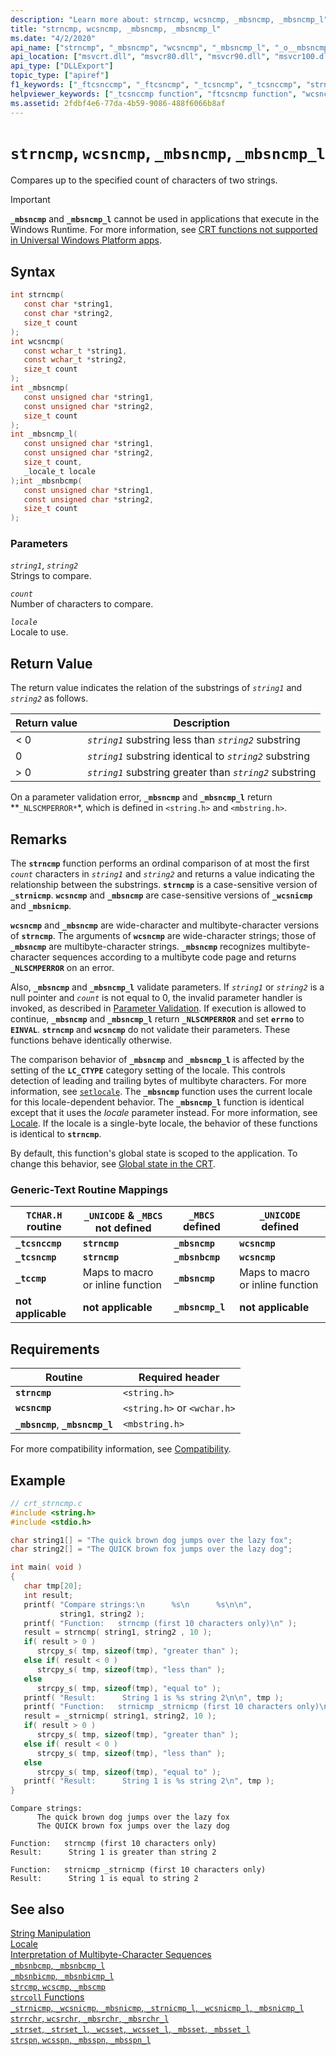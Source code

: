 ```yaml
---
description: "Learn more about: strncmp, wcsncmp, _mbsncmp, _mbsncmp_l"
title: "strncmp, wcsncmp, _mbsncmp, _mbsncmp_l"
ms.date: "4/2/2020"
api_name: ["strncmp", "_mbsncmp", "wcsncmp", "_mbsncmp_l", "_o__mbsncmp", "_o__mbsncmp_l"]
api_location: ["msvcrt.dll", "msvcr80.dll", "msvcr90.dll", "msvcr100.dll", "msvcr100_clr0400.dll", "msvcr110.dll", "msvcr110_clr0400.dll", "msvcr120.dll", "msvcr120_clr0400.dll", "ntdll.dll", "ucrtbase.dll", "api-ms-win-crt-multibyte-l1-1-0.dll", "api-ms-win-crt-string-l1-1-0.dll", "ntoskrnl.exe", "api-ms-win-crt-private-l1-1-0.dll"]
api_type: ["DLLExport"]
topic_type: ["apiref"]
f1_keywords: ["_ftcsnccmp", "_ftcsncmp", "_tcsncmp", "_tcsnccmp", "strncmp", "_mbsncmp", "wcsncmp"]
helpviewer_keywords: ["_tcsnccmp function", "ftcsncmp function", "wcsncmp function", "_ftcsncmp function", "_mbsncmp function", "tcsncmp function", "mbsncmp function", "_mbsncmp_l function", "mbsncmp_l function", "strncmp function", "strings [C++], comparing characters of", "string comparison [C++], strncmp function", "_tcsncmp function", "tcsnccmp function", "ftcsnccmp function", "characters [C++], comparing", "_ftcsnccmp function"]
ms.assetid: 2fdbf4e6-77da-4b59-9086-488f6066b8af
---
```

# `strncmp`, `wcsncmp`, `_mbsncmp`, `_mbsncmp_l`

Compares up to the specified count of characters of two strings.

> [!IMPORTANT]
> **`_mbsncmp`** and **`_mbsncmp_l`** cannot be used in applications that execute in the Windows Runtime. For more information, see [CRT functions not supported in Universal Windows Platform apps](../../cppcx/crt-functions-not-supported-in-universal-windows-platform-apps.md).

## Syntax

```C
int strncmp(
   const char *string1,
   const char *string2,
   size_t count
);
int wcsncmp(
   const wchar_t *string1,
   const wchar_t *string2,
   size_t count
);
int _mbsncmp(
   const unsigned char *string1,
   const unsigned char *string2,
   size_t count
);
int _mbsncmp_l(
   const unsigned char *string1,
   const unsigned char *string2,
   size_t count,
   _locale_t locale
);int _mbsnbcmp(
   const unsigned char *string1,
   const unsigned char *string2,
   size_t count
);
```

### Parameters

*`string1`*, *`string2`*<br/>
Strings to compare.

*`count`*<br/>
Number of characters to compare.

*`locale`*<br/>
Locale to use.

## Return Value

The return value indicates the relation of the substrings of *`string1`* and *`string2`* as follows.

|Return value|Description|
|------------------|-----------------|
|< 0|*`string1`* substring less than *`string2`* substring|
|0|*`string1`* substring identical to *`string2`* substring|
|> 0|*`string1`* substring greater than *`string2`* substring|

On a parameter validation error, **`_mbsncmp`** and **`_mbsncmp_l`** return **`_NLSCMPERROR*`*, which is defined in `<string.h>` and `<mbstring.h>`.

## Remarks

The **`strncmp`** function performs an ordinal comparison of at most the first *`count`* characters in *`string1`* and *`string2`* and returns a value indicating the relationship between the substrings. **`strncmp`** is a case-sensitive version of **`_strnicmp`**. **`wcsncmp`** and **`_mbsncmp`** are case-sensitive versions of **`_wcsnicmp`** and **`_mbsnicmp`**.

**`wcsncmp`** and **`_mbsncmp`** are wide-character and multibyte-character versions of **`strncmp`**. The arguments of **`wcsncmp`** are wide-character strings; those of **`_mbsncmp`** are multibyte-character strings. **`_mbsncmp`** recognizes multibyte-character sequences according to a multibyte code page and returns **`_NLSCMPERROR`** on an error.

Also, **`_mbsncmp`** and **`_mbsncmp_l`** validate parameters. If *`string1`* or *`string2`* is a null pointer and *`count`* is not equal to 0, the invalid parameter handler is invoked, as described in [Parameter Validation](../../c-runtime-library/parameter-validation.md). If execution is allowed to continue, **`_mbsncmp`** and **`_mbsncmp_l`** return **`_NLSCMPERROR`** and set **`errno`** to **`EINVAL`**. **`strncmp`** and **`wcsncmp`** do not validate their parameters. These functions behave identically otherwise.

The comparison behavior of **`_mbsncmp`** and **`_mbsncmp_l`** is affected by the setting of the **`LC_CTYPE`** category setting of the locale. This controls detection of leading and trailing bytes of multibyte characters. For more information, see [`setlocale`](setlocale-wsetlocale.md). The **`_mbsncmp`** function uses the current locale for this locale-dependent behavior. The **`_mbsncmp_l`** function is identical except that it uses the *locale* parameter instead. For more information, see [Locale](../../c-runtime-library/locale.md). If the locale is a single-byte locale, the behavior of these functions is identical to **`strncmp`**.

By default, this function's global state is scoped to the application. To change this behavior, see [Global state in the CRT](../global-state.md).

### Generic-Text Routine Mappings

|`TCHAR.H` routine|`_UNICODE` & `_MBCS` not defined|`_MBCS` defined|`_UNICODE` defined|
|---------------------|------------------------------------|--------------------|-----------------------|
|**`_tcsnccmp`**|**`strncmp`**|**`_mbsncmp`**|**`wcsncmp`**|
|**`_tcsncmp`**|**`strncmp`**|**`_mbsnbcmp`**|**`wcsncmp`**|
|**`_tccmp`**|Maps to macro or inline function|**`_mbsncmp`**|Maps to macro or inline function|
|**not applicable**|**not applicable**|**`_mbsncmp_l`**|**not applicable**|

## Requirements

|Routine|Required header|
|-------------|---------------------|
|**`strncmp`**|`<string.h>`|
|**`wcsncmp`**|`<string.h>` or `<wchar.h>`|
|**`_mbsncmp`**, **`_mbsncmp_l`**|`<mbstring.h>`|

For more compatibility information, see [Compatibility](../../c-runtime-library/compatibility.md).

## Example

```C
// crt_strncmp.c
#include <string.h>
#include <stdio.h>

char string1[] = "The quick brown dog jumps over the lazy fox";
char string2[] = "The QUICK brown fox jumps over the lazy dog";

int main( void )
{
   char tmp[20];
   int result;
   printf( "Compare strings:\n      %s\n      %s\n\n",
           string1, string2 );
   printf( "Function:   strncmp (first 10 characters only)\n" );
   result = strncmp( string1, string2 , 10 );
   if( result > 0 )
      strcpy_s( tmp, sizeof(tmp), "greater than" );
   else if( result < 0 )
      strcpy_s( tmp, sizeof(tmp), "less than" );
   else
      strcpy_s( tmp, sizeof(tmp), "equal to" );
   printf( "Result:      String 1 is %s string 2\n\n", tmp );
   printf( "Function:   strnicmp _strnicmp (first 10 characters only)\n" );
   result = _strnicmp( string1, string2, 10 );
   if( result > 0 )
      strcpy_s( tmp, sizeof(tmp), "greater than" );
   else if( result < 0 )
      strcpy_s( tmp, sizeof(tmp), "less than" );
   else
      strcpy_s( tmp, sizeof(tmp), "equal to" );
   printf( "Result:      String 1 is %s string 2\n", tmp );
}
```

```Output
Compare strings:
      The quick brown dog jumps over the lazy fox
      The QUICK brown fox jumps over the lazy dog

Function:   strncmp (first 10 characters only)
Result:      String 1 is greater than string 2

Function:   strnicmp _strnicmp (first 10 characters only)
Result:      String 1 is equal to string 2
```

## See also

[String Manipulation](../../c-runtime-library/string-manipulation-crt.md)<br/>
[Locale](../../c-runtime-library/locale.md)<br/>
[Interpretation of Multibyte-Character Sequences](../../c-runtime-library/interpretation-of-multibyte-character-sequences.md)<br/>
[`_mbsnbcmp`, `_mbsnbcmp_l`](mbsnbcmp-mbsnbcmp-l.md)<br/>
[`_mbsnbicmp`, `_mbsnbicmp_l`](mbsnbicmp-mbsnbicmp-l.md)<br/>
[`strcmp`, `wcscmp`, `_mbscmp`](strcmp-wcscmp-mbscmp.md)<br/>
[`strcoll` Functions](../../c-runtime-library/strcoll-functions.md)<br/>
[`_strnicmp`, `_wcsnicmp`, `_mbsnicmp`, `_strnicmp_l`, `_wcsnicmp_l`, `_mbsnicmp_l`](strnicmp-wcsnicmp-mbsnicmp-strnicmp-l-wcsnicmp-l-mbsnicmp-l.md)<br/>
[`strrchr`, `wcsrchr`, `_mbsrchr`, `_mbsrchr_l`](strrchr-wcsrchr-mbsrchr-mbsrchr-l.md)<br/>
[`_strset`, `_strset_l`, `_wcsset`, `_wcsset_l`, `_mbsset`, `_mbsset_l`](strset-strset-l-wcsset-wcsset-l-mbsset-mbsset-l.md)<br/>
[`strspn`, `wcsspn`, `_mbsspn`, `_mbsspn_l`](strspn-wcsspn-mbsspn-mbsspn-l.md)<br/>
